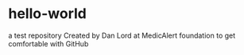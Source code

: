 # hello-world
a test repository
Created by Dan Lord at MedicAlert foundation to get comfortable with GitHub
